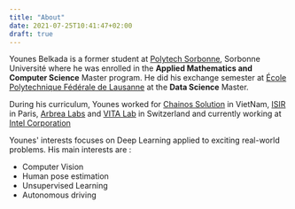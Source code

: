 ```yaml
---
title: "About"
date: 2021-07-25T10:41:47+02:00
draft: true
---
```


Younes Belkada is a former student at [Polytech Sorbonne](https://www.polytech.sorbonne-universite.fr/), Sorbonne Université where he was enrolled in the **Applied Mathematics and Computer Science** Master program. He did his exchange semester at [École Polytechnique Fédérale de Lausanne](https://www.epfl.ch/en/) at the **Data Science** Master. 

During his curriculum, Younes worked for [Chainos Solution](https://www.chainos.vn/) in VietNam,  [ISIR](https://www.isir.upmc.fr/) in Paris, [Arbrea Labs](https://arbrea-labs.com/) and [VITA Lab](https://www.epfl.ch/labs/vita/) in Switzerland and currently working at [Intel Corporation](https://www.intel.ie/content/www/ie/en/homepage.html) 

Younes' interests focuses on Deep Learning applied to exciting real-world problems. His main interests are :
* Computer Vision
* Human pose estimation 
* Unsupervised Learning
* Autonomous driving
